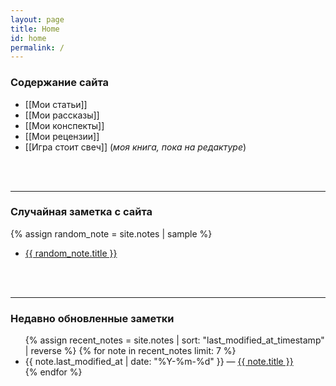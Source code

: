 ```yaml
---
layout: page
title: Home
id: home
permalink: /
---
```

### Содержание сайта
- [[Мои статьи]]
- [[Мои рассказы]]
- [[Мои конспекты]]
- [[Мои рецензии]]
- [[Игра стоит свеч]] (_моя книга, пока на редактуре_)
<br>
<br>

---
### Случайная заметка с сайта
{% assign random_note = site.notes | sample %}
- <a href="{{ random_note.url }}" class="internal-link">{{ random_note.title }}</a>
<br>
<br>

---
### Недавно обновленные заметки
<ul>
  {% assign recent_notes = site.notes | sort: "last_modified_at_timestamp" | reverse %}
  {% for note in recent_notes limit: 7 %}
    <li>
      {{ note.last_modified_at | date: "%Y-%m-%d" }} — <a class="internal-link" href="{{ site.baseurl }}{{ note.url }}">{{ note.title }}</a>
    </li>
  {% endfor %}
</ul>

<style>
  .wrapper {
    max-width: 46em;
  }
</style>
